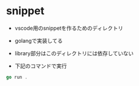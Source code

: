 # snippet
- vscode用のsnippetを作るためのディレクトリ
- golangで実装してる
- library部分はこのディレクトリには依存していない

- 下記のコマンドで実行
```go
go run .
```
